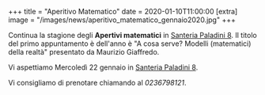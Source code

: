 +++
title = "Aperitivo Matematico"
date = 2020-01-10T11:00:00
[extra]
image = "/images/news/aperitivo_matematico_gennaio2020.jpg"
+++

Continua la stagione degli **Apertivi matematici** in
 [Santeria Paladini 8][1]. 
Il titolo del primo appuntamento è  dell'anno è "A cosa serve? Modelli (matematici) della realtà" presentato da Maurizio Giaffredo.

Vi aspettiamo Mercoledì 22 gennaio in [Santeria Paladini 8][1]. 

Vi consigliamo di prenotare chiamando al _0236798121_.

[1]: http://www.santeria.milano.it/paladini
